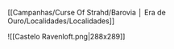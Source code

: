 [[Campanhas/Curse Of Strahd/Barovia │ Era de Ouro/Localidades/Localidades]]

![[Castelo Ravenloft.png|288x289]]


